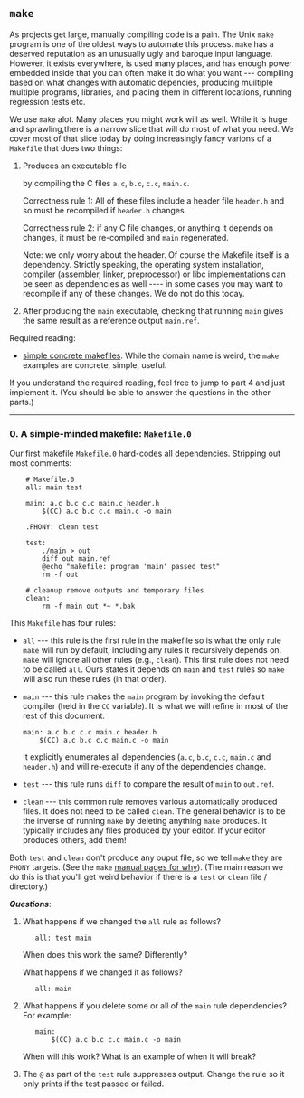 ## `make`

As projects get large, manually compiling code is a pain.   The Unix
`make` program is one of the oldest ways to automate this process.
`make` has a deserved reputation as an unusually ugly and baroque
input language.  However, it exists everywhere, is used many places,
and has enough power embedded inside that you can often make it do what
you want --- compiling based on what changes with automatic depencies,
producing muiltiple multiple programs, libraries, and placing them in
different locations, running regression tests etc.

We use `make` alot.  Many places you might work will as well.  While it
is huge and sprawling,there is a narrow  slice that will do most of what
you need.  We cover most of that slice today by doing increasingly fancy
varions of a `Makefile` that does two things:

  1. Produces an executable file <main> by compiling the C files `a.c`,
     `b.c`, `c.c`, `main.c`.

     Correctness rule 1: All of these files include a header file
     `header.h` and so must be recompiled if `header.h` changes.

     Correctness rule 2: if any C file changes, or anything it depends
     on changes, it must be re-compiled and `main` regenerated.

     Note: we only worry about the header.   Of course the Makefile
     itself is a dependency.  Strictly speaking, the operating system
     installation, compiler (assembler, linker, preprocessor) or libc
     implementations can be seen as dependencies as well ---- in some
     cases you may want to recompile if any of these changes.  We do
     not do this today.

  2. After producing the `main` executable, checking that running `main`
     gives the same result as a reference output `main.ref`.

Required reading:
  - [simple concrete makefiles](http://nuclear.mutantstargoat.com/articles/make/).
    While the domain name is weird, the `make` examples are concrete,
    simple, useful.


If you understand the required reading, feel free to jump to part 4
and just implement it.  (You should be able to answer the questions
in the other parts.)

---------------------------------------------------------------------------
### 0. A simple-minded makefile: `Makefile.0`

Our first makefile `Makefile.0` hard-codes all dependencies.  Stripping
out most comments:

```make
    # Makefile.0
    all: main test

    main: a.c b.c c.c main.c header.h
	    $(CC) a.c b.c c.c main.c -o main

    .PHONY: clean test

    test:
	    ./main > out
	    diff out main.ref
	    @echo "makefile: program 'main' passed test"
	    rm -f out

    # cleanup remove outputs and temporary files
    clean:
	    rm -f main out *~ *.bak
```

This `Makefile` has four rules:

  - `all` --- this rule is the first rule in the makefile so is what the
    only rule `make`  will run by default, including any rules it
    recursively depends on.  `make` will ignore all other rules (e.g.,
    `clean`).    This first rule does not need to be called `all`.
    Ours states it depends on `main` and `test` rules so `make` will
    also run these rules (in that order).  

  - `main` --- this rule makes the `main` program by invoking the 
    default compiler (held in the `CC` variable).   It is what we
    will refine in most of the rest of this document.

        main: a.c b.c c.c main.c header.h
	        $(CC) a.c b.c c.c main.c -o main

    It explicitly enumerates all dependencies (`a.c`, `b.c`, `c.c`,
    `main.c` and `header.h`) and will re-execute if any of the
    dependencies change.

  - `test` --- this rule runs `diff` to compare the result of `main` to
    `out.ref`.

  - `clean` --- this common rule removes various automatically produced
    files.  It does not need to be called `clean`.  The general behavior
    is to be the inverse of running `make` by deleting anything `make`
    produces.  It typically includes any files produced by your editor.
    If your editor produces others, add them!

Both `test` and `clean` don't produce any ouput file, so we tell `make`
they are `PHONY` targets.   (See the `make` 
[manual pages for why](https://web.mit.edu/gnu/doc/html/make_4.html#SEC31)).
(The main reason we do this is that you'll get weird behavior if there
is a `test` or `clean` file / directory.)

***Questions***:

  1. What happens if we changed the `all` rule as follows?

            all: test main

     When does this work the same?  Differently?

     What happens if we changed it as follows?

            all: main


  2. What happens if you delete some or all of the `main` rule
     dependencies?  For example:

            main: 
	            $(CC) a.c b.c c.c main.c -o main

     When will this work?  What is an example of when it will break?


  3. The `@` as part of the `test` rule suppresses output.   Change
     the rule so it only prints if the test passed or failed.
    
